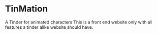 # TinMation
A Tinder for animated characters
This is a front end website only with all features a tinder alike website should have.
